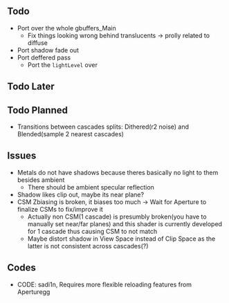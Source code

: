 ## Todo
- Port over the whole gbuffers_Main
  - Fix things looking wrong behind translucents -> prolly related to diffuse
- Port shadow fade out
- Port deffered pass
  - Port the `lightLevel` over

## Todo Later

## Todo Planned
- Transitions between cascades splits: Dithered(r2 noise) and Blended(sample 2 nearest cascades)

## Issues
- Metals do not have shadows because theres basically no light to them besides ambient
  - There should be ambient specular reflection
- Shadow likes clip out, maybe its near plane?
- CSM Zbiasing is broken, it biases too much -> Wait for Aperture to finalize CSMs to fix/improve it
  - Actually non CSM(1 cascade) is presumbly broken(you have to manually set near/far planes) and this shader is currently developed for 1 cascade thus causing CSM to not match
  - Maybe distort shadow in View Space instead of Clip Space as the latter is not consistent across cascades(?)

## Codes
- CODE: sadi1n, Requires more flexible reloading features from Aperturegg